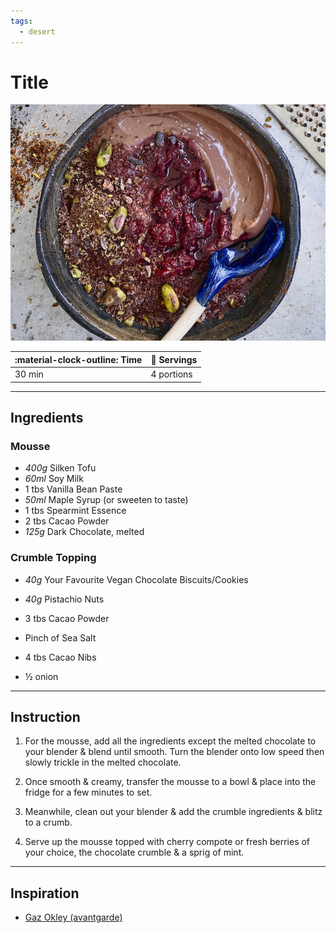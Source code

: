 ```yaml
---
tags:
  - desert
---
```


# Title

![image](image.jpg)

| :material-clock-outline: Time | :fork_and_knife: Servings |
|-------------------------------|---------------------------|
| 30 min                        | 4 portions                |

--- 

## Ingredients

### Mousse

- _400g_ Silken Tofu
- _60ml_ Soy Milk
- 1 tbs Vanilla Bean Paste
- _50ml_ Maple Syrup (or sweeten to taste)
- 1 tbs Spearmint Essence
- 2 tbs Cacao Powder
- _125g_ Dark Chocolate, melted

### Crumble Topping

- _40g_ Your Favourite Vegan Chocolate Biscuits/Cookies
- _40g_ Pistachio Nuts
- 3 tbs Cacao Powder
- Pinch of Sea Salt
- 4 tbs Cacao Nibs


- ½ onion

--- 

## Instruction

1. For the mousse, add all the ingredients except the melted chocolate to your blender & blend until smooth. Turn the blender onto low speed then slowly trickle in the melted chocolate. 

2. Once smooth & creamy, transfer the mousse to a bowl & place into the fridge for a few minutes to set. 

3. Meanwhile, clean out your blender & add the crumble ingredients & blitz to a crumb. 

4. Serve up the mousse topped with cherry compote or fresh berries of your choice, the chocolate crumble & a sprig of mint. 

---

## Inspiration

- [Gaz Okley (avantgarde)](https://www.gazoakleychef.com/recipes/mint-chocolate-mousse/)